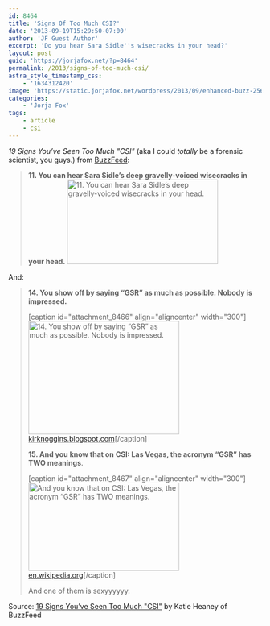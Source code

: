 ```yaml
---
id: 8464
title: 'Signs Of Too Much CSI?'
date: '2013-09-19T15:29:50-07:00'
author: 'JF Guest Author'
excerpt: 'Do you hear Sara Sidle''s wisecracks in your head?'
layout: post
guid: 'https://jorjafox.net/?p=8464'
permalink: /2013/signs-of-too-much-csi/
astra_style_timestamp_css:
    - '1634312420'
image: 'https://static.jorjafox.net/wordpress/2013/09/enhanced-buzz-25627-1379606824-32.jpg'
categories:
    - 'Jorja Fox'
tags:
    - article
    - csi
---
```


<em>19 Signs You’ve Seen Too Much "CSI"</em> (aka I could <i>totally</i> be a forensic scientist, you guys.) from <a href="http://www.buzzfeed.com/katieheaney/19-signs-youve-seen-too-much-csi">BuzzFeed</a>:

<blockquote>
<strong>11. You can hear Sara Sidle’s deep gravelly-voiced wisecracks in your head.</strong>

<img src="//static.jorjafox.net/wordpress/2013/09/enhanced-buzz-25627-1379606824-32.jpg" alt="11. You can hear Sara Sidle’s deep gravelly-voiced wisecracks in your head." width="300" height="168" class="aligncenter size-medium wp-image-8465" />
</blockquote>

And:

<blockquote>
<strong>14. You show off by saying “GSR” as much as possible. Nobody is impressed.</strong>

[caption id="attachment_8466" align="aligncenter" width="300"]<img src="//static.jorjafox.net/wordpress/2013/09/enhanced-buzz-12925-1379606530-8-300x225.jpg" alt="14. You show off by saying “GSR” as much as possible. Nobody is impressed." width="300" height="225" class="size-medium wp-image-8466" /> <a href="http://kirknoggins.blogspot.com">kirknoggins.blogspot.com</a>[/caption]

<strong>15. And you know that on CSI: Las Vegas, the acronym “GSR” has TWO meanings</strong>.

[caption id="attachment_8467" align="aligncenter" width="300"]<img src="//static.jorjafox.net/wordpress/2013/09/enhanced-buzz-31958-1379603886-4-300x175.jpg" alt="And you know that on CSI: Las Vegas, the acronym “GSR” has TWO meanings." width="300" height="175" class="size-medium wp-image-8467" /> <a href="http://en.wikipedia.org">en.wikipedia.org</a>[/caption]

And one of them is sexyyyyyy.

</blockquote>

Source: <a href="http://www.buzzfeed.com/katieheaney/19-signs-youve-seen-too-much-csi">19 Signs You’ve Seen Too Much "CSI"</a> by Katie Heaney of BuzzFeed